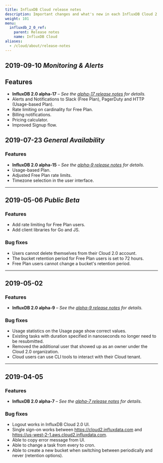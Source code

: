 ```yaml
---
title: InfluxDB Cloud release notes
description: Important changes and what's new in each InfluxDB Cloud 2.0 update.
weight: 101
menu:
  influxdb_2_0_ref:
    parent: Release notes
    name: InfluxDB Cloud
aliases:
  - /cloud/about/release-notes
---
```


## 2019-09-10 _Monitoring & Alerts_

## Features
- **InfluxDB 2.0 alpha-17** –
  _See the [alpha-17 release notes](/influxdb/v2.0/reference/release-notes/influxdb/#v2-0-0-alpha-17-2019-08-14) for details._
- Alerts and Notifications to Slack (Free Plan), PagerDuty and HTTP (Usage-based Plan).
- Rate limiting on cardinality for Free Plan.
- Billing notifications.
- Pricing calculator.
- Improved Signup flow.

## 2019-07-23 _General Availability_

### Features

- **InfluxDB 2.0 alpha-15** –
  _See the [alpha-9 release notes](/influxdb/v2.0/reference/release-notes/influxdb/#v2-0-0-alpha-15-2019-07-11) for details._
- Usage-based Plan.
- Adjusted Free Plan rate limits.
- Timezone selection in the user interface.

---

## 2019-05-06 _Public Beta_

### Features

- Add rate limiting for Free Plan users.
- Add client libraries for Go and JS.

### Bug fixes

- Users cannot delete themselves from their Cloud 2.0 account.
- The bucket retention period for Free Plan users is set to 72 hours.
- Free Plan users cannot change a bucket's retention period.

---

## 2019-05-02

### Features

- **InfluxDB 2.0 alpha-9** –
  _See the [alpha-9 release notes](/influxdb/v2.0/reference/release-notes/influxdb/#v2-0-0-alpha-9-2019-05-01) for details._

### Bug fixes

- Usage statistics on the Usage page show correct values.
- Existing tasks with duration specified in nanoseconds no longer need to be resubmitted.
- Removed the additional user that showed up as an owner under the Cloud 2.0 organization.
- Cloud users can use CLI tools to interact with their Cloud tenant.


---

## 2019-04-05

### Features

- **InfluxDB 2.0 alpha-7** –
  _See the [alpha-7 release notes](/influxdb/v2.0/reference/release-notes/influxdb/#v2-0-0-alpha-7-2019-03-28) for details._

### Bug fixes

- Logout works in InfluxDB Cloud 2.0 UI.
- Single sign-on works between https://cloud2.influxdata.com and https://us-west-2-1.aws.cloud2.influxdata.com.
- Able to copy error message from UI.
- Able to change a task from every to cron.
- Able to create a new bucket when switching between periodically and never (retention options).
